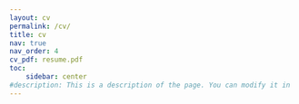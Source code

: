 ```yaml
---
layout: cv
permalink: /cv/
title: cv
nav: true
nav_order: 4
cv_pdf: resume.pdf
toc:
    sidebar: center
#description: This is a description of the page. You can modify it in 'pages/_cv.md'. You can also change or remove the top pdf download button.
---
```

